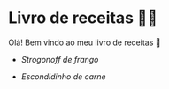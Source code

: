 # Livro de receitas :woman_cook:



Olá! Bem vindo ao meu livro de receitas :wave:

- *Strogonoff de frango*

- *Escondidinho de carne*

  

  
